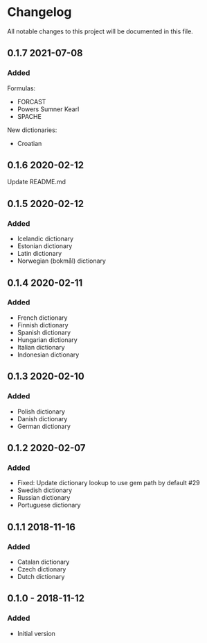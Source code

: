 # Changelog
All notable changes to this project will be documented in this file.
## 0.1.7 2021-07-08
### Added
Formulas:
- FORCAST
- Powers Sumner Kearl
- SPACHE

New dictionaries:
- Croatian

## 0.1.6 2020-02-12
Update README.md

## 0.1.5 2020-02-12
### Added 
- Icelandic dictionary
- Estonian dictionary
- Latin dictionary
- Norwegian (bokmål) dictionary

## 0.1.4 2020-02-11
### Added 
- French dictionary
- Finnish dictionary
- Spanish dictionary
- Hungarian dictionary
- Italian dictionary
- Indonesian dictionary

## 0.1.3 2020-02-10
### Added 
- Polish dictionary
- Danish dictionary
- German dictionary

## 0.1.2 2020-02-07
### Added 
- Fixed: Update dictionary lookup to use gem path by default #29
- Swedish dictionary
- Russian dictionary
- Portuguese dictionary


## 0.1.1 2018-11-16
### Added 
- Catalan dictionary
- Czech dictionary
- Dutch dictionary

## 0.1.0 - 2018-11-12
### Added
- Initial version